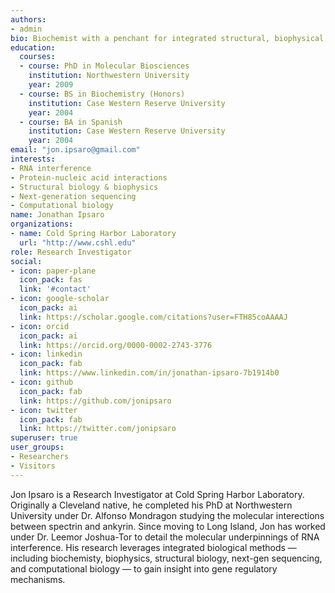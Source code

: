 ```yaml
---
authors:
- admin
bio: Biochemist with a penchant for integrated structural, biophysical, and computational methods.
education:
  courses:
  - course: PhD in Molecular Biosciences
    institution: Northwestern University
    year: 2009
  - course: BS in Biochemistry (Honors)
    institution: Case Western Reserve University
    year: 2004
  - course: BA in Spanish
    institution: Case Western Reserve University
    year: 2004
email: "jon.ipsaro@gmail.com"
interests:
- RNA interference
- Protein-nucleic acid interactions
- Structural biology & biophysics
- Next-generation sequencing
- Computational biology
name: Jonathan Ipsaro
organizations:
- name: Cold Spring Harbor Laboratory
  url: "http://www.cshl.edu"
role: Research Investigator
social:
- icon: paper-plane
  icon_pack: fas
  link: '#contact'
- icon: google-scholar
  icon_pack: ai
  link: https://scholar.google.com/citations?user=FTH85coAAAAJ
- icon: orcid
  icon_pack: ai
  link: https://orcid.org/0000-0002-2743-3776
- icon: linkedin
  icon_pack: fab
  link: https://www.linkedin.com/in/jonathan-ipsaro-7b1914b0
- icon: github
  icon_pack: fab
  link: https://github.com/jonipsaro
- icon: twitter
  icon_pack: fab
  link: https://twitter.com/jonipsaro
superuser: true
user_groups:
- Researchers
- Visitors
---
```


Jon Ipsaro is a Research Investigator at Cold Spring Harbor Laboratory. Originally a Cleveland native, he completed his PhD at Northwestern University under Dr. Alfonso Mondragon studying the molecular interections between spectrin and ankyrin.  Since moving to Long Island, Jon has worked under Dr. Leemor Joshua-Tor to detail the molecular underpinnings of RNA interference. His research leverages integrated biological methods &mdash; including biochemisty, biophysics, structural biology, next-gen sequencing, and computational biology &mdash; to gain insight into gene regulatory mechanisms.